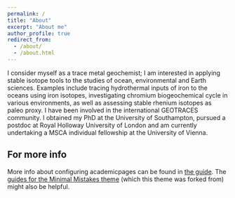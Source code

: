 ```yaml
---
permalink: /
title: "About"
excerpt: "About me"
author_profile: true
redirect_from: 
  - /about/
  - /about.html
---
```


I consider myself as a trace metal geochemist; I am interested in applying stable isotope tools to the studies of ocean, environmental and Earth sciences. Examples include tracing hydrothermal inputs of iron to the oceans using iron isotopes, investigating chromium biogeochemical cycle in various environments, as well as assessing stable rhenium isotopes as paleo proxy. I have been involved in the international GEOTRACES community. I obtained my PhD at the University of Southampton, pursued a postdoc at Royal Holloway University of London and am currently undertaking a MSCA individual fellowship at the University of Vienna.


For more info
------
More info about configuring academicpages can be found in [the guide](https://academicpages.github.io/markdown/). The [guides for the Minimal Mistakes theme](https://mmistakes.github.io/minimal-mistakes/docs/configuration/) (which this theme was forked from) might also be helpful.
